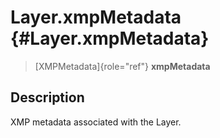Layer.xmpMetadata {#Layer.xmpMetadata}
=================

> [XMPMetadata]{role="ref"} **xmpMetadata**

Description
-----------

XMP metadata associated with the Layer.
